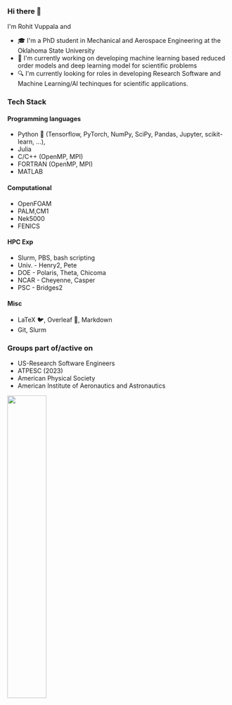 ### Hi there 👋

I'm Rohit Vuppala and 
* :mortar_board: I'm a PhD student in Mechanical and Aerospace Engineering at the Oklahoma State University
* :telescope: I'm currently working on developing machine learning based reduced order models and deep learning model for scientific problems
* 🔍 I'm currently looking for roles in developing Research Software and Machine Learning/AI techinques for scientific applications. 

### Tech Stack

#### Programming languages
* Python :snake: (Tensorflow, PyTorch, NumPy, SciPy, Pandas, Jupyter, scikit-learn, ...),
* Julia
* C/C++ (OpenMP, MPI)
* FORTRAN (OpenMP, MPI)
* MATLAB

#### Computational
* OpenFOAM
* PALM,CM1
* Nek5000
* FENICS

#### HPC Exp
* Slurm, PBS, bash scripting
* Univ. - Henry2, Pete
* DOE - Polaris, Theta, Chicoma 
* NCAR - Cheyenne, Casper
* PSC - Bridges2

#### Misc
* LaTeX :bird:, Overleaf :leaves:, Markdown
* Git, Slurm

### Groups part of/active on
* US-Research Software Engineers
* ATPESC (2023)
* American Physical Society
* American Institute of Aeronautics and Astronautics

<p>
	<a href="#/"><img width="42%" src="https://github-readme-stats.vercel.app/api/top-langs/?username=rohitvuppala&layout=compact&hide_title=true" align="left"></a>
</p>
	<!--<a href="#/"><img width="49%" src="https://github-readme-stats.vercel.app/api?username=rohitvuppala&show_icons=true&hide_title=true" align="left"></a>
	<a href="#/"><img width="42%" src="https://github-readme-stats.vercel.app/api/top-langs/?username=rohitvuppala&layout=compact&hide_title=true" align="right"></a>
</p>

<!--

[![RohitVuppala's github activity graph](https://activity-graph.herokuapp.com/graph?username=rohitvuppala&theme=github)](https://github.com/rohitvuppala/github-readme-activity-graph)

